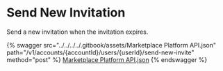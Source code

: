 # Send New Invitation

Send a new invitation when the invitation expires.

{% swagger src="../../../../.gitbook/assets/Marketplace Platform API.json" path="/v1/accounts/{accountId}/users/{userId}/send-new-invite" method="post" %}
[Marketplace Platform API.json](<../../../../.gitbook/assets/Marketplace Platform API.json>)
{% endswagger %}

